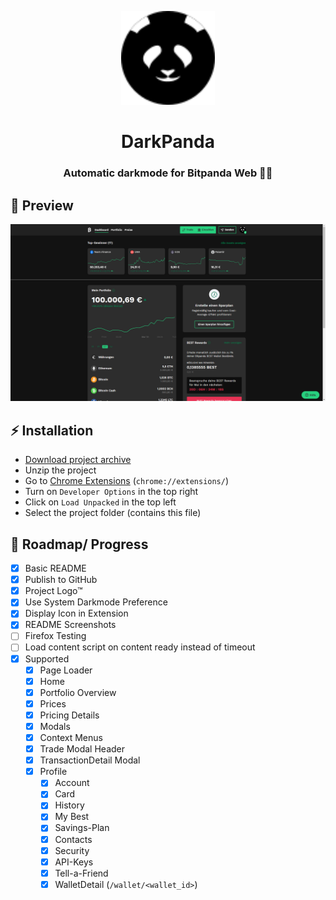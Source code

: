 <p align="center">
  <img height="150" src="./panda.svg">
  <h1 align="center">DarkPanda</h1>
  <h3 align="center">Automatic darkmode for Bitpanda Web 🐼🌑</h3>
</p>

## 👀 Preview
![Dashboard Sample Screenshot](./sample_screenshot.png)

## ⚡ Installation
- [Download project archive](https://github.com/philippdormann/bitpanda_darkmode/archive/refs/heads/main.zip)
- Unzip the project
- Go to [Chrome Extensions](chrome://extensions/) (`chrome://extensions/`)
- Turn on `Developer Options` in the top right
- Click on `Load Unpacked` in the top left
- Select the project folder (contains this file)

## 🏴 Roadmap/ Progress
- [x] Basic README
- [x] Publish to GitHub
- [x] Project Logo™
- [x] Use System Darkmode Preference
- [x] Display Icon in Extension
- [x] README Screenshots
- [ ] Firefox Testing
- [ ] Load content script on content ready instead of timeout
- [x] Supported
  - [x] Page Loader
  - [x] Home
  - [x] Portfolio Overview
  - [x] Prices
  - [x] Pricing Details
  - [x] Modals
  - [x] Context Menus
  - [x] Trade Modal Header
  - [x] TransactionDetail Modal
  - [x] Profile
    - [x] Account
    - [x] Card
    - [x] History
    - [x] My Best
    - [x] Savings-Plan
    - [x] Contacts
    - [x] Security
    - [x] API-Keys
    - [x] Tell-a-Friend
    - [x] WalletDetail (`/wallet/<wallet_id>`)